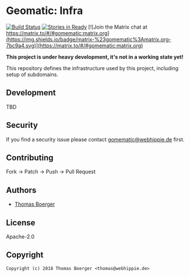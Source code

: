 # Geomatic: Infra

[![Build Status](http://cloud.drone.io/api/badges/gomematic/gomematic-infra/status.svg)](http://cloud.drone.io/gomematic/gomematic-infra)
[![Stories in Ready](https://badge.waffle.io/gomematic/gomematic-api.svg?label=ready&title=Ready)](http://waffle.io/gomematic/gomematic-api)
[![Join the Matrix chat at https://matrix.to/#/#gomematic:matrix.org](https://img.shields.io/badge/matrix-%23gomematic%3Amatrix.org-7bc9a4.svg)](https://matrix.to/#/#gomematic:matrix.org)

**This project is under heavy development, it's not in a working state yet!**

This repository defines the infrastructure used by this project, including setup of subdomains.


## Development

TBD


## Security

If you find a security issue please contact gomematic@webhippie.de first.


## Contributing

Fork -> Patch -> Push -> Pull Request


## Authors

* [Thomas Boerger](https://github.com/tboerger)


## License

Apache-2.0


## Copyright

```
Copyright (c) 2018 Thomas Boerger <thomas@webhippie.de>
```

